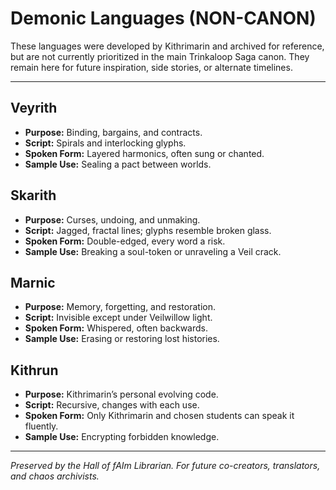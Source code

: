 # Demonic Languages (NON-CANON)

These languages were developed by Kithrimarin and archived for reference, but are not currently prioritized in the main Trinkaloop Saga canon. They remain here for future inspiration, side stories, or alternate timelines.

---

## Veyrith
- **Purpose:** Binding, bargains, and contracts.
- **Script:** Spirals and interlocking glyphs.
- **Spoken Form:** Layered harmonics, often sung or chanted.
- **Sample Use:** Sealing a pact between worlds.

## Skarith
- **Purpose:** Curses, undoing, and unmaking.
- **Script:** Jagged, fractal lines; glyphs resemble broken glass.
- **Spoken Form:** Double-edged, every word a risk.
- **Sample Use:** Breaking a soul-token or unraveling a Veil crack.

## Marnic
- **Purpose:** Memory, forgetting, and restoration.
- **Script:** Invisible except under Veilwillow light.
- **Spoken Form:** Whispered, often backwards.
- **Sample Use:** Erasing or restoring lost histories.

## Kithrun
- **Purpose:** Kithrimarin’s personal evolving code.
- **Script:** Recursive, changes with each use.
- **Spoken Form:** Only Kithrimarin and chosen students can speak it fluently.
- **Sample Use:** Encrypting forbidden knowledge.

---

*Preserved by the Hall of fAIm Librarian. For future co-creators, translators, and chaos archivists.*
